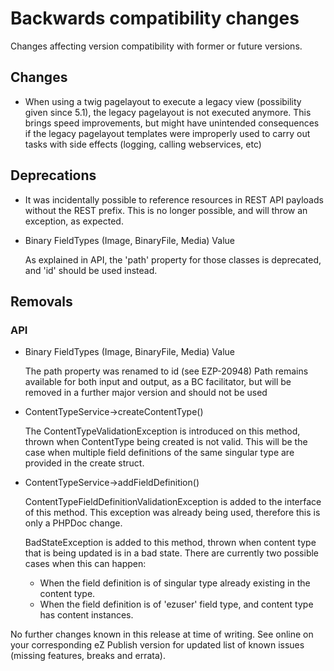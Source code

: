 # Backwards compatibility changes

Changes affecting version compatibility with former or future versions.

## Changes

* When using a twig pagelayout to execute a legacy view (possibility given since 5.1),
  the legacy pagelayout is not executed anymore.
  This brings speed improvements, but might have unintended consequences if the
  legacy pagelayout templates were improperly used to carry out tasks with side
  effects (logging, calling webservices, etc)

## Deprecations

* It was incidentally possible to reference resources in REST API payloads without
  the REST prefix. This is no longer possible, and will throw an exception, as expected.

* Binary FieldTypes (Image, BinaryFile, Media) Value

  As explained in API, the 'path' property for those classes is deprecated,
  and 'id' should be used instead.

## Removals

### API

* Binary FieldTypes (Image, BinaryFile, Media) Value

  The path property was renamed to id (see EZP-20948)
  Path remains available for both input and output, as a BC facilitator,
  but will be removed in a further major version and should not be used

* ContentTypeService->createContentType()

  The ContentTypeValidationException is introduced on this method, thrown when
  ContentType being created is not valid. This will be the case when multiple field
  definitions of the same singular type are provided in the create struct.

* ContentTypeService->addFieldDefinition()

  ContentTypeFieldDefinitionValidationException is added to the interface of this
  method. This exception was already being used, therefore this is only a PHPDoc change.

  BadStateException is added to this method, thrown when content type that is being
  updated is in a bad state. There are currently two possible cases when this can
  happen:

  * When the field definition is of singular type already existing in the content type.
  * When the field definition is of 'ezuser' field type, and content type has content
    instances.

No further changes known in this release at time of writing.
See online on your corresponding eZ Publish version for
updated list of known issues (missing features, breaks and errata).
